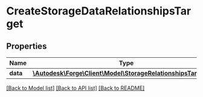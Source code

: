 # CreateStorageDataRelationshipsTarget

## Properties
Name | Type | Description | Notes
------------ | ------------- | ------------- | -------------
**data** | [**\Autodesk\Forge\Client\Model\StorageRelationshipsTargetData**](StorageRelationshipsTargetData.md) |  | [optional] 

[[Back to Model list]](../README.md#documentation-for-models) [[Back to API list]](../README.md#documentation-for-api-endpoints) [[Back to README]](../README.md)


